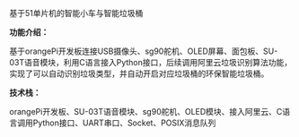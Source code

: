 基于51单片机的智能小车与智能垃圾桶

**功能介绍：**

基于orangePi开发板连接USB摄像头、sg90舵机、OLED屏幕、面包板、SU-03T语音模块，利用C语言接入Python接口，后续调用阿里云垃圾识别算法功能，实现了可以自动识别垃圾类型，并自动开启对应垃圾桶的环保智能垃圾桶。  

**技术栈：**

orangePi开发板、SU-03T语音模块、sg90舵机、OLED模块、接入阿里云、C语言调用Python接口、UART串口、Socket、POSIX消息队列
